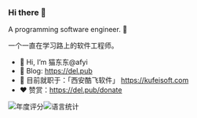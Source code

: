 ### Hi there 👋

A programming software engineer. 👻

一个一直在学习路上的软件工程师。

* 👋 Hi, I’m 猫东东@afyi
* 📝 Blog: <https://del.pub>
* 👀 目前就职于：「西安酷飞软件」 <https://kufeisoft.com>
* ❤️ 赞赏：<https://del.pub/donate> 

![年度评分](https://github-readme-stats.vercel.app/api?username=afyi&hide_border=true&theme=vue&show_icons=true&hide=contribs "猫东东今年的一点小作为")![语言统计](https://github-readme-stats.vercel.app/api/top-langs/?username=afyi&layout=compact&hide_border=true&theme=vue&show_icons=true "猫东东主要用什么语言？")
